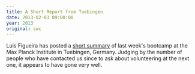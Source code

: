 ```yaml
---
title: A Short Report from Tuebingen
date: 2013-02-03 09:00:00
year: 2013
original: swc
---
```

<p>Luis Figueira has posted a <a href="http://soundsoftware.ac.uk/swc-tuebingen-recap">short summary</a> of last week's bootcamp at the Max Planck Institute in Tuebingen, Germany.  Judging by the number of people who have contacted us since to ask about volunteering at the next one, it appears to have gone very well.</p>
